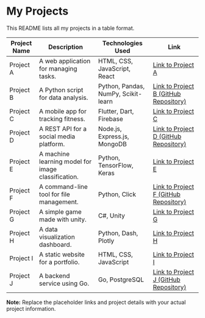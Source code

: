 # My Projects

This README lists all my projects in a table format.

| Project Name | Description | Technologies Used | Link |
|---|---|---|---|
| Project A | A web application for managing tasks. | HTML, CSS, JavaScript, React | [Link to Project A](https://example.com/project-a) |
| Project B | A Python script for data analysis. | Python, Pandas, NumPy, Scikit-learn | [Link to Project B (GitHub Repository)](https://github.com/yourusername/project-b) |
| Project C | A mobile app for tracking fitness. | Flutter, Dart, Firebase | [Link to Project C](https://example.com/project-c) |
| Project D | A REST API for a social media platform. | Node.js, Express.js, MongoDB | [Link to Project D (GitHub Repository)](https://github.com/yourusername/project-d) |
| Project E | A machine learning model for image classification. | Python, TensorFlow, Keras | [Link to Project E](https://example.com/project-e) |
| Project F | A command-line tool for file management. | Python, Click | [Link to Project F (GitHub Repository)](https://github.com/yourusername/project-f) |
| Project G | A simple game made with unity. | C#, Unity | [Link to Project G](https://example.com/project-g) |
| Project H | A data visualization dashboard. | Python, Dash, Plotly | [Link to Project H](https://example.com/project-h) |
| Project I | A static website for a portfolio. | HTML, CSS, JavaScript | [Link to Project I](https://example.com/project-i) |
| Project J | A backend service using Go. | Go, PostgreSQL | [Link to Project J (GitHub Repository)](https://github.com/yourusername/project-j) |

**Note:** Replace the placeholder links and project details with your actual project information.

